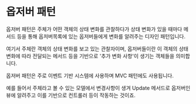 # 옵저버 패턴

옵저버 패턴은 주체가 어떤 객체의 상태 변화를 관찰하다가 상태 변화가 있을 때마다 메서드 등을 통해 옵저버목록에 있는 옵저버들에게 변화를 알려주는 디자인 패턴입니다.

여기서 주체란 객체의 상태 변화를 보고 있는 관찰자이며, 옵저버들이란 이 객체의 상태 변화에 따라 전달되는 메서드 등을 기반으로 '추가 변화 사항'이 생기는 객체들을 의미합니다.

옵저버 패턴은 주로 이벤트 기반 시스템에 사용하며 MVC 패턴에도 사용됩니다.

예를 들어서 주체라고 볼 수 있는 모델에서 변경사항이 생겨 Update 메서드로 옵저버인 뷰에 알려주고 이를 기반으로 컨트롤러 등이 작동하는 것이죠.
